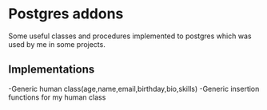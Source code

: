 # Postgres addons

Some useful classes and procedures implemented to postgres which was used by me in some projects.

## Implementations

-Generic human class(age,name,email,birthday,bio,skills)
-Generic insertion functions for my human class